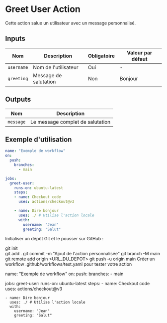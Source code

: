 # Greet User Action

Cette action salue un utilisateur avec un message personnalisé.

## Inputs

| Nom       | Description                | Obligatoire | Valeur par défaut |
|-----------|----------------------------|-------------|--------------------|
| `username`| Nom de l'utilisateur       | Oui         | -                  |
| `greeting`| Message de salutation      | Non         | Bonjour            |

## Outputs

| Nom       | Description                |
|-----------|----------------------------|
| `message` | Le message complet de salutation |

## Exemple d'utilisation

```yaml
name: "Exemple de workflow"
on:
  push:
    branches:
      - main

jobs:
  greet-user:
    runs-on: ubuntu-latest
    steps:
    - name: Checkout code
      uses: actions/checkout@v3

    - name: Dire bonjour
      uses: ./ # Utilise l'action locale
      with:
        username: "Jean"
        greeting: "Salut"
```
Initialiser un dépôt Git et le pousser sur GitHub :

git init     
git add .
git commit -m "Ajout de l'action personnalisée"
git branch -M main
git remote add origin <URL_DU_DEPOT>
git push -u origin main
Créer un workflow .github/workflows/test.yaml pour tester votre action

name: "Exemple de workflow"
on:
  push:
    branches:
      - main

jobs:
  greet-user:
    runs-on: ubuntu-latest
    steps:
    - name: Checkout code
      uses: actions/checkout@v3

    - name: Dire bonjour
      uses: ./ # Utilise l'action locale
      with:
        username: "Jean"
        greeting: "Salut"
        